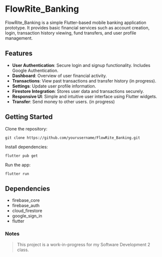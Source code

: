 # FlowRite_Banking

FlowRite_Banking is a simple Flutter-based mobile banking application prototype. It provides basic financial services such as account creation, login, transaction history viewing, fund transfers, and user profile management.

## Features

- **User Authentication**: Secure login and signup functionality. Includes Google Authentication.
- **Dashboard**: Overview of user financial activity.
- **Transactions**: View past transactions and transfer history (in progress).
- **Settings**: Update user profile information.
- **Firestore Integration**: Stores user data and transactions securely.
- **Responsive UI**: Simple and intuitive user interface using Flutter widgets.
- **Transfer**: Send money to other users. (in progress)

## Getting Started

Clone the repository:
```
git clone https://github.com/yourusername/FlowRite_Banking.git
```
Install dependencies:
```
flutter pub get
```
Run the app:
```
flutter run
```

## Dependencies

- firebase_core
- firebase_auth
- cloud_firestore
- google_sign_in
- flutter

### Notes
> This project is a work-in-progress for my Software Development 2 class.
